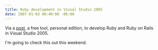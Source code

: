 ```yaml
---
title: Ruby development in Visual Studio 2005
date: 2007-01-03 00:40:00 -06:00
---
```


Via a [post](http://www.sapphiresteel.com/), a free tool, personal edition, to develop Ruby and Ruby on Rails in Visual Studio 2005.

I'm going to check this out this weekend.

